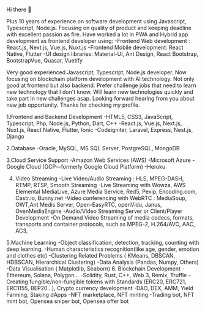 Hi there 👋

Plus 10 years of experience on software development using Javascript, Typescript, Node.js.
Focusing on quality of product and keeping deadline with excellent passion as fire.
Have worked a lot in PWA and Hybrid app development as frontend developer using:
-Frontend Web development : React.js, Next.js, Vue.js, Nuxt.js
-Frontend Mobile development: React Native, Flutter
-UI design libraries: Material-UI, Ant Design, React Bootstrap, BootstrapVue, Quasar, Vuetify

Very good experienced Javascript, Typescript, Node.js developer.
Now focusing on blockchain platform development with AI technology.
Not only good at frontend but also backend.
Prefer challenge jobs that need to learn new technology that I don't know.
Will learn new technologies quickly and take part in new challenges asap.
Looking forward hearing from you about new job opportunity.
Thanks for checking my profile.

1.Frontend and Backend Development
 -HTML5, CSS3, JavaScript, Typescript, Php, Node.js, Python, Dart, C++
 -React.js, Vue.js, Next.js, Nuxt.js, React Native, Flutter, Ionic
 -Codeigniter, Laravel, Express, Nest.js, Django
 
2.Database
 -Oracle, MySQL, MS SQL Server, PostgreSQL, MongoDB
 
3.Cloud Service Support
 -Amazon Web Services (AWS)
 -Microsoft Azure
 -Google Cloud (GCP—formerly Google Cloud Platform)
 -Heroku
 
4. Video Streaming
 -Live Video/Audio Streaming : HLS, MPEG-DASH, RTMP, RTSP, Smooth Streaming
 -Live Streaming with Wowza, AWS Elemental MediaLive, Azure Media Service, Red5, Pexip, Encoding.com, Castr.io, Bunny.net
 -Video conferencing with WebRTC : MediaSoup, OWT,Ant Medis Server, Open-EasyRTC, openVidu, Janus, OvenMediaEngine
 -Audio/Video Streaming Server or Client/Player Development
 -On Demand Video Streaming of media codecs, formats, transports and container protocols, such as MPEG-2, H.264/AVC, AAC, AC3,

5.Machine Learning
 -Object classification, detection, tracking, counting with deep learning.
 -Human characteristics recognition(like age, gender, emotion and clothes etc)
 -Clustering Related Problems ( KMeans, DBSCAN, HDBSCAN, Hierarchical Clustering)
 -Data Analysis (Pandas, Numpy, Others)
 -Data Visualisation ( Matplotlib, Seaborn)
6. Blockchain Development
 -Ethereum, Solana, Polygon...
 -Solidity, Rust, C++, Web 3, Remix, Truffle
 -Creating fungible/non-fungible tokens with Standards (ERC20, ERC721, ERC1155, BEP20...), Crypto currency development
 -DAO, DEX, AMM, Yield Farming, Staking dApps
 -NFT marketplace, NFT minting
 -Trading bot, NFT mint bot, Opensea sniper bot, Opensea offer bot
